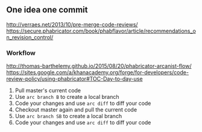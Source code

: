## One idea one commit
http://verraes.net/2013/10/pre-merge-code-reviews/
https://secure.phabricator.com/book/phabflavor/article/recommendations_on_revision_control/

### Workflow
http://thomas-barthelemy.github.io/2015/08/20/phabricator-arcanist-flow/
https://sites.google.com/a/khanacademy.org/forge/for-developers/code-review-policy/using-phabricator#TOC-Day-to-day-use
1. Pull master's current code
2. Use `arc branch B` to create a local branch
3. Code your changes and use `arc diff` to diff your code
4. Checkout master again and pull the current code
5. Use `arc branch SB` to create a local branch
6. Code your changes and use `arc diff` to diff your code


